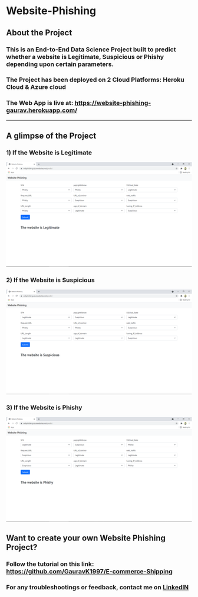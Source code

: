 # Website-Phishing

## About the Project

### This is an End-to-End Data Science Project built to predict whether a website is Legitimate, Suspicious or Phishy depending upon certain parameters.

### The Project has been deployed on 2 Cloud Platforms: Heroku Cloud & Azure cloud

### The Web App is live at: https://website-phishing-gaurav.herokuapp.com/

---
## A glimpse of the Project

### 1) If the Website is Legitimate

![alt text](https://github.com/GauravK1997/Website-Phishing/blob/master/images/Website%20Phishing%20-%20Legitimate.png)

### 2) If the Website is Suspicious

![alt text](https://github.com/GauravK1997/Website-Phishing/blob/master/images/Website%20Phishing%20-%20Suspicious.png)

### 3) If the Website is Phishy
![alt text](https://github.com/GauravK1997/Website-Phishing/blob/master/images/Website%20Phishing%20-%20Phishy.png)

## Want to create your own Website Phishing Project?

### Follow the tutorial on this link: https://github.com/GauravK1997/E-commerce-Shipping

### For any troubleshootings or feedback, contact me on [LinkedIN](https://www.linkedin.com/in/gaurav-kamble-data-science-101/)
